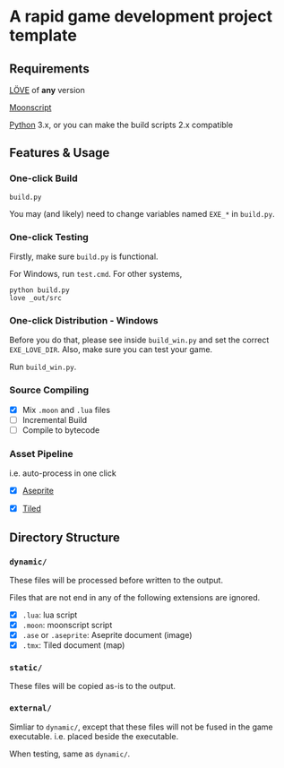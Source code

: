 # A rapid game development project template

## Requirements

[LÖVE](http://love2d.org/) of **any** version

[Moonscript](http://moonscript.org/)

[Python](https://www.python.org/) 3.x, or you can make the build scripts 2.x compatible

## Features & Usage

### One-click Build
`build.py`

You may (and likely) need to change variables named `EXE_*` in `build.py`.

### One-click Testing
Firstly, make sure `build.py` is functional.

For Windows, run `test.cmd`.
For other systems,
```
python build.py
love _out/src
```

### One-click Distribution - Windows
Before you do that, please see inside `build_win.py` and set the correct `EXE_LOVE_DIR`.
Also, make sure you can test your game.

Run `build_win.py`.

### Source Compiling

- [X] Mix `.moon` and `.lua` files
- [ ] Incremental Build
- [ ] Compile to bytecode

### Asset Pipeline
i.e. auto-process in one click

- [X] [Aseprite](http://www.aseprite.org/)
- [X] [Tiled](http://www.mapeditor.org/)


## Directory Structure

### `dynamic/`
These files will be processed before written to the output.

Files that are not end in any of the following extensions are ignored.
- [X] `.lua`: lua script
- [X] `.moon`: moonscript script
- [X] `.ase` or `.aseprite`: Aseprite document (image)
- [X] `.tmx`: Tiled document (map)

### `static/`
These files will be copied as-is to the output.

### `external/`
Simliar to `dynamic/`, except that these files will not be fused in the game executable. i.e. placed beside the executable.

When testing, same as `dynamic/`.